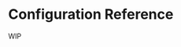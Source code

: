 # Configuration Reference

WIP

<!-- https://github.com/batoulapps/adhan-js/blob/master/METHODS.md -->

<!-- talk about the different calendar types: https://cldr.unicode.org/development/development-process/design-proposals/islamic-calendar-types -->
